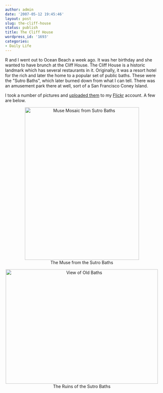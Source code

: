 ```yaml
---
author: admin
date: '2007-05-12 19:45:46'
layout: post
slug: the-cliff-house
status: publish
title: The Cliff House
wordpress_id: '1693'
categories:
- Daily Life
---
```

R and I went out to Ocean Beach a week ago. It was her birthday and she wanted to have brunch at the Cliff House. The Cliff House is a historic landmark which has several restaurants in it. Originally, it was a resort hotel for the rich and later the home to a popular set of public baths. These were the "Sutro Baths", which later burned down from what I can tell. There was an amusement park there at well, sort of a San Francisco Coney Island.

I took a number of pictures and <a href="http://www.flickr.com/photos/albill/sets/72157600208849372/">uploaded them</a> to my <a href="http://www.flickr.com/photos/albill/">Flickr</a> account. A few are below.

<p align="center"><a href="http://www.flickr.com/photos/albill/495594375/" title="Photo Sharing"><img src="http://farm1.static.flickr.com/232/495594375_880f61c5f8.jpg" width="375" height="500" alt="Muse Mosaic from Sutro Baths" /></a><br>The Muse from the Sutro Baths</p>
<p align="center"><a href="http://www.flickr.com/photos/albill/495574551/" title="Photo Sharing"><img src="http://farm1.static.flickr.com/216/495574551_848795112f.jpg" width="500" height="375" alt="View of Old Baths" /></a><br>The Ruins of the Sutro Baths</p>

